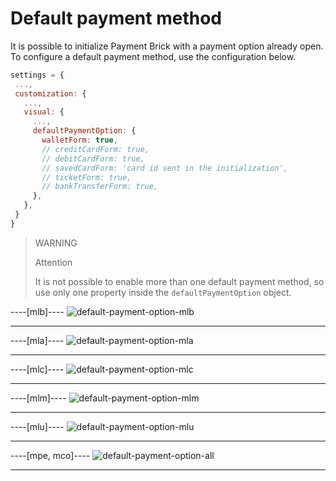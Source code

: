 # Default payment method

It is possible to initialize Payment Brick with a payment option already open. To configure a default payment method, use the configuration below.

```javascript
settings = {
 ...,
 customization: {
   ...,
   visual: {
     ...,
     defaultPaymentOption: {
       walletForm: true,
       // creditCardForm: true,
       // debitCardForm: true,
       // savedCardForm: 'card id sent in the initialization',
       // ticketForm: true,
       // bankTransferForm: true,
     },
   },
 }
}
```

> WARNING
> 
> Attention
> 
> It is not possible to enable more than one default payment method, so use only one property inside the `defaultPaymentOption` object.

----[mlb]----
![default-payment-option-mlb](checkout-bricks/default-payment-option-mlb-en.png)

------------
----[mla]----
![default-payment-option-mla](checkout-bricks/default-payment-option-mla-en.png)

------------
----[mlc]----
![default-payment-option-mlc](checkout-bricks/default-payment-option-mlc-en.png)

------------
----[mlm]----
![default-payment-option-mlm](checkout-bricks/default-payment-option-mlm-en.png)

------------
----[mlu]----
![default-payment-option-mlu](checkout-bricks/default-payment-option-mlu-en.png)

------------
----[mpe, mco]----
![default-payment-option-all](checkout-bricks/default-payment-option-all-en.png)

------------